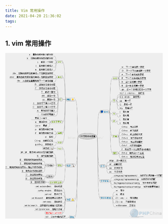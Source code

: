```yaml
---
title: Vim 常用操作
date: 2021-04-20 21:36:02
tags:  
---
```

## 1. vim 常用操作

![vim 常用操作](../resources/vim.png)
